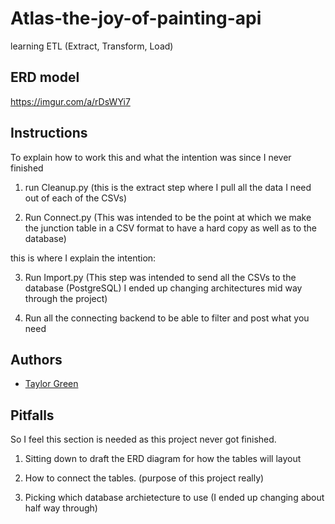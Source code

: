 # Atlas-the-joy-of-painting-api

learning ETL (Extract, Transform, Load)


## ERD model

https://imgur.com/a/rDsWYi7

## Instructions

To explain how to work this and what the intention was since I never finished

1. run Cleanup.py (this is the extract step where I pull all the data I need out of each of the CSVs)

2. Run Connect.py (This was intended to be the point at which we make the junction table in a CSV format to have a hard copy as well as to the database)

this is where I explain the intention:

3. Run Import.py (This step was intended to send all the CSVs to the database (PostgreSQL) I ended up changing architectures mid way through the project)

4. Run all the connecting backend to be able to filter and post what you need
## Authors

- [Taylor Green](https://www.github.com/Greentaylor27)


## Pitfalls

So I feel this section is needed as this project never got finished.

1. Sitting down to draft the ERD diagram for how the tables will layout

2. How to connect the tables. (purpose of this project really)

3. Picking which database archietecture to use (I ended up changing about half way through)
